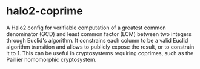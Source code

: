 # halo2-coprime

A Halo2 config for verifiable computation of a greatest common denominator (GCD) and least common factor (LCM) between two integers through Euclid's algorithm. It constrains each column to be a valid Euclid algorithm transition and allows to publicly expose the result, or to constrain it to 1. This can be useful in cryptosystems requiring coprimes, such as the Paillier homomorphic cryptosystem. 
